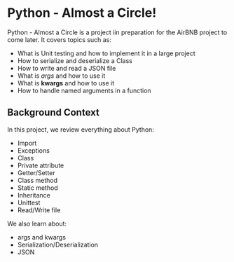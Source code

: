 # Python - Almost a Circle!

Python - Almost a Circle is a project iin preparation for the AirBNB project to come later. It covers topics such as:

- What is Unit testing and how to implement it in a large project
- How to serialize and deserialize a Class
- How to write and read a JSON file
- What is _args_ and how to use it
- What is **kwargs** and how to use it
- How to handle named arguments in a function

## Background Context

In this project, we review everything about Python:

- Import
- Exceptions
- Class
- Private attribute
- Getter/Setter
- Class method
- Static method
- Inheritance
- Unittest
- Read/Write file

We also learn about:

- args and kwargs
- Serialization/Deserialization
- JSON
